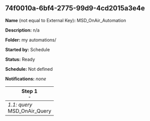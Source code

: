 ## 74f0010a-6bf4-2775-99d9-4cd2015a3e4e

**Name** (not equal to External Key)**:** MSD_OnAir_Automation

**Description:** n/a

**Folder:** my automations/

**Started by:** Schedule

**Status:** Ready

**Schedule:** Not defined

**Notifications:** _none_


| Step 1<br>_<small>-</small>_ |
| --- |
| _1.1: query_<br>MSD_OnAir_Query |
